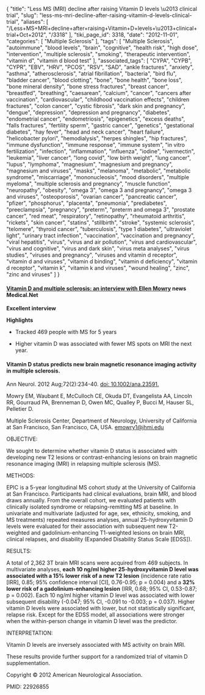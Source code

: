 {
    "title": "Less MS (MRI) decline after raising Vitamin D levels \u2013 clinical trial",
    "slug": "less-ms-mri-decline-after-raising-vitamin-d-levels-clinical-trial",
    "aliases": [
        "/Less+MS+MRI+decline+after+raising+Vitamin+D+levels+\u2013+clinical+trial+Oct+2012",
        "/3318"
    ],
    "tiki_page_id": 3318,
    "date": "2012-11-01",
    "categories": [
        "Multiple Sclerosis"
    ],
    "tags": [
        "Multiple Sclerosis",
        "autoimmune",
        "blood levels",
        "brain",
        "cognitive",
        "health risk",
        "high dose",
        "intervention",
        "multiple sclerosis",
        "smoking",
        "therapeutic intervention",
        "vitamin d",
        "vitamin d blood test"
    ],
    "associated_tags": [
        "CYPA",
        "CYPB",
        "CYPR",
        "EBV",
        "HRV",
        "PCOS",
        "RSV",
        "SAD",
        "ankle fractures",
        "anxiety",
        "asthma",
        "atherosclerosis",
        "atrial fibrillation",
        "bacteria",
        "bird flu",
        "bladder cancer",
        "blood clotting",
        "bone",
        "bone health",
        "bone loss",
        "bone mineral density",
        "bone stress fractures",
        "breast cancer",
        "breastfed",
        "breathing",
        "caesarean",
        "calcium",
        "cancer",
        "cancers after vaccination",
        "cardiovascular",
        "childhood vaccination effects",
        "children fractures",
        "colon cancer",
        "cystic fibrosis",
        "dark skin and pregnancy",
        "dengue",
        "depression",
        "depression and pregnancy",
        "diabetes",
        "endometrial cancer",
        "endometriosis",
        "epigenetics",
        "excess deaths",
        "falls fractures",
        "fertility sperm",
        "gastric cancer",
        "genetics",
        "gestational diabetes",
        "hay fever",
        "head and neck cancer",
        "heart failure",
        "helicobacter pylori",
        "hemodialysis",
        "herpes shingles",
        "hip fractures",
        "immune dysfunction",
        "immune response",
        "immune system",
        "in vitro fertilization",
        "infection",
        "inflammation",
        "influenza",
        "iodine",
        "ivermectin",
        "leukemia",
        "liver cancer",
        "long covid",
        "low birth weight",
        "lung cancer",
        "lupus",
        "lymphoma",
        "magnesium",
        "magnesium and pregnancy",
        "magnesium and viruses",
        "masks",
        "melanoma",
        "metabolic",
        "metabolic syndrome",
        "miscarriage",
        "mononucleosis",
        "mood disorders",
        "multiple myeloma",
        "multiple sclerosis and pregnancy",
        "muscle function",
        "neuropathy",
        "obesity",
        "omega 3",
        "omega 3 and pregnancy",
        "omega 3 and viruses",
        "osteoporosis",
        "ovarian cancer",
        "pancreatic cancer",
        "pfizer",
        "phosphorus",
        "placenta",
        "pneumonia",
        "prediabetes",
        "preeclampsia",
        "pregnancy",
        "preterm",
        "preterm and omega 3",
        "prostate cancer",
        "red meat",
        "respiratory",
        "retinopathy",
        "rheumatoid arthritis",
        "rickets",
        "skin cancer",
        "statins",
        "stillbirth",
        "stroke",
        "systemic sclerosis",
        "telomere",
        "thyroid cancer",
        "tuberculosis",
        "type 1 diabetes",
        "ultraviolet light",
        "urinary tract infection",
        "vaccination",
        "vaccination and pregnancy",
        "viral hepatitis",
        "virus",
        "virus and air pollution",
        "virus and cardiovascular",
        "virus and cognitive",
        "virus and dark skin",
        "virus meta analyses",
        "virus studies",
        "viruses and pregnancy",
        "viruses and vitamin d receptor",
        "vitamin d and viruses",
        "vitamin d binding",
        "vitamin d deficiency",
        "vitamin d receptor",
        "vitamin k",
        "vitamin k and viruses",
        "wound healing",
        "zinc",
        "zinc and viruses"
    ]
}


#### [Vitamin D and multiple sclerosis: an interview with Ellen Mowry](http://www.news-medical.net/news/20121031/Vitamin-D-and-multiple-sclerosis-an-interview-with-Ellen-Mowry.aspx) news Medical.Net

 **Excellent interview** 

 **Highlights** 

* Tracked 469 people with MS for 5 years

* Higher vitamin D was associated with fewer MS spots on MRI the next year.

#### Vitamin D status predicts new brain magnetic resonance imaging activity in multiple sclerosis.

Ann Neurol. 2012 Aug;72(2):234-40. [doi: 10.1002/ana.23591.](https://doi.org/10.1002/ana.23591.)

Mowry EM, Waubant E, McCulloch CE, Okuda DT, Evangelista AA, Lincoln RR, Gourraud PA, Brenneman D, Owen MC, Qualley P, Bucci M, Hauser SL, Pelletier D.

Multiple Sclerosis Center, Department of Neurology, University of California at San Francisco, San Francisco, CA, USA. emowry1@jhmi.edu

OBJECTIVE:

We sought to determine whether vitamin D status is associated with developing new T2 lesions or contrast-enhancing lesions on brain magnetic resonance imaging (MRI) in relapsing multiple sclerosis (MS).

METHODS:

EPIC is a 5-year longitudinal MS cohort study at the University of California at San Francisco. Participants had clinical evaluations, brain MRI, and blood draws annually. From the overall cohort, we evaluated patients with clinically isolated syndrome or relapsing-remitting MS at baseline. In univariate and multivariate (adjusted for age, sex, ethnicity, smoking, and MS treatments) repeated measures analyses, annual 25-hydroxyvitamin D levels were evaluated for their association with subsequent new T2-weighted and gadolinium-enhancing T1-weighted lesions on brain MRI, clinical relapses, and disability (Expanded Disability Status Scale <span>[EDSS]</span>).

RESULTS:

A total of 2,362 3T brain MRI scans were acquired from 469 subjects. In multivariate analyses,  **each 10 ng/ml higher 25-hydroxyvitamin D level was associated with a 15% lower risk of a new T2 lesion**  (incidence rate ratio <span>[IRR]</span>, 0.85; 95% confidence interval <span>[CI]</span>, 0.76-0.95; p = 0.004) and a  **32% lower risk of a gadolinium-enhancing lesion**  (IRR, 0.68; 95% CI, 0.53-0.87; p = 0.002). Each 10 ng/ml higher vitamin D level was associated with lower subsequent disability (-0.047; 95% CI, -0.091 to -0.003; p = 0.037). Higher vitamin D levels were associated with lower, but not statistically significant, relapse risk. Except for the EDSS model, all associations were stronger when the within-person change in vitamin D level was the predictor.

INTERPRETATION:

Vitamin D levels are inversely associated with MS activity on brain MRI. 

These results provide further support for a randomized trial of vitamin D supplementation.

Copyright © 2012 American Neurological Association.

PMID: 22926855